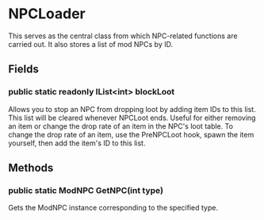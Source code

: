 # NPCLoader

This serves as the central class from which NPC-related functions are carried out. It also stores a list of mod NPCs by ID.

## Fields

### public static readonly IList\<int\> blockLoot

Allows you to stop an NPC from dropping loot by adding item IDs to this list. This list will be cleared whenever NPCLoot ends. Useful for either removing an item or change the drop rate of an item in the NPC's loot table. To change the drop rate of an item, use the PreNPCLoot hook, spawn the item yourself, then add the item's ID to this list.

## Methods

### public static ModNPC GetNPC(int type)

Gets the ModNPC instance corresponding to the specified type.
